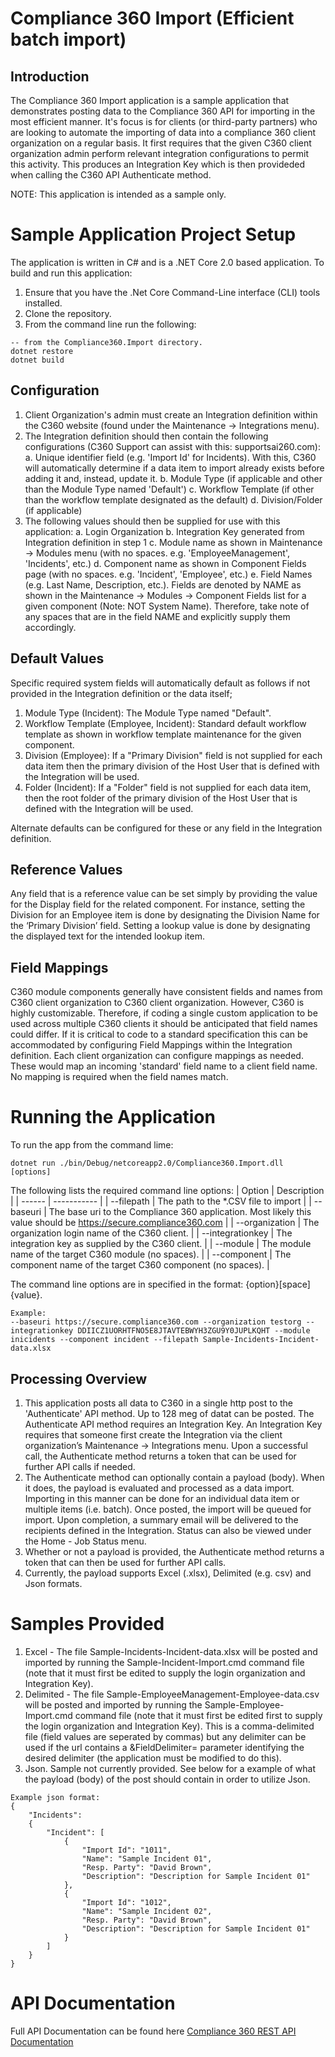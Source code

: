 # Compliance 360 Import (Efficient batch import)
## Introduction
The Compliance 360 Import application is a sample application that demonstrates posting data to the Compliance 360 API for importing in the most efficient manner. It's focus is for clients (or third-party partners) who are looking to automate the importing of data into a compliance 360 client organization on a regular basis. It first requires that the given C360 client organization admin perform relevant integration configurations to permit this activity. This produces an Integration Key which is then provideded when calling the C360 API Authenticate method.

NOTE: This application is intended as a sample only.

# Sample Application Project Setup
The application is written in C# and is a .NET Core 2.0 based application. To build and run this application: 
1. Ensure that you have the .Net Core Command-Line interface (CLI) tools installed. 
2. Clone the repository.
3. From the command line run the following:
```
-- from the Compliance360.Import directory.
dotnet restore
dotnet build
``` 
## Configuration
1. Client Organization's admin must create an Integration definition within the C360 website (found under the Maintenance -> Integrations menu).
2. The Integration definition should then contain the following configurations (C360 Support can assist with this: supportsai260.com):
 a. Unique identifier field (e.g. 'Import Id' for Incidents). With this, C360 will automatically determine if a data item to import already exists before adding it and, instead, update it.
 b. Module Type (if applicable and other than the Module Type named 'Default')
 c. Workflow Template (if other than the workflow template designated as the default)
 d. Division/Folder (if applicable)
3. The following values should then be supplied for use with this application:
 a. Login Organization
 b. Integration Key generated from Integration definition in step 1
 c. Module name as shown in Maintenance -> Modules menu (with no spaces. e.g. 'EmployeeManagement', 'Incidents', etc.)
 d. Component name as shown in Component Fields page (with no spaces. e.g. 'Incident', 'Employee', etc.)
 e. Field Names (e.g. Last Name, Description, etc.). Fields are denoted by NAME as shown in the Maintenance -> Modules -> Component Fields list for a given component (Note: NOT System Name). Therefore, take note of any spaces that are in the field NAME and explicitly supply them accordingly.  
 
## Default Values
Specific required system fields will automatically default as follows if not provided in the Integration definition or the data itself;
1. Module Type (Incident): The Module Type named "Default".
2. Workflow Template (Employee, Incident): Standard default workflow template as shown in workflow template maintenance for the given component.
3. Division (Employee): If a "Primary Division" field is not supplied for each data item then the primary division of the Host User that is defined with the Integration will be used.
4. Folder (Incident): If a "Folder" field is not supplied for each data item, then the root folder of the primary division of the Host User that is defined with the Integration will be used.

Alternate defaults can be configured for these or any field in the Integration definition. 

## Reference Values
Any field that is a reference value can be set simply by providing the value for the Display field for the related component. For instance, setting the Division for an Employee item is done by designating the Division Name for the ‘Primary Division’ field. Setting a lookup value is done by designating the displayed text for the intended lookup item. 

## Field Mappings
C360 module components generally have consistent fields and names from C360 client organization to C360 client organization. However, C360 is highly customizable. Therefore, if coding a single custom application to be used across multiple C360 clients it should be anticipated that field names could differ. If it is critical to code to a standard specification this can be accommodated by configuring Field Mappings within the Integration definition. Each client organization can configure mappings as needed. These would map an incoming 'standard' field name to a client field name. No mapping is required when the field names match.

# Running the Application
To run the app from the command lime:
```
dotnet run ./bin/Debug/netcoreapp2.0/Compliance360.Import.dll [options]
```

The following lists the required command line options:
| Option | Description |
| ------ | ----------- |
| --filepath | The path to the *.CSV file to import |
| --baseuri | The base uri to the Compliance 360 application. Most likely this value should be https://secure.compliance360.com |
| --organization | The organization login name of the C360 client. |
| --integrationkey | The integration key as supplied by the C360 client. |
| --module | The module name of the target C360 module (no spaces). |
| --component | The component name of the target C360 component (no spaces). |

The command line options are in specified in the format: {option}[space]{value}. 
```
Example: 
--baseuri https://secure.compliance360.com --organization testorg --integrationkey DDIICZ1UORHTFNO5E8JTAVTEBWYH3ZGU9Y0JUPLKQHT --module inicidents --component incident --filepath Sample-Incidents-Incident-data.xlsx 
```

## Processing Overview
1. This application posts all data to C360 in a single http post to the 'Authenticate' API method. Up to 128 meg of datat can be posted. The Authenticate API method requires an Integration Key. An Integration Key requires that someone first create the Integration via the client organization’s Maintenance -> Integrations menu. Upon a successful call, the Authenticate method returns a token that can be used for further API calls if needed.
2. The Authenticate method can optionally contain a payload (body). When it does, the payload is evaluated and processed as a data import. Importing in this manner can be done for an individual data item or multiple items (i.e. batch). Once posted, the import will be queued for import. Upon completion, a summary email will be delivered to the recipients defined in the Integration. Status can also be viewed under the Home - Job Status menu.
3. Whether or not a payload is provided, the Authenticate method returns a token that can then be used for further API calls.
4. Currently, the payload supports Excel (.xlsx), Delimited (e.g. csv) and Json formats.

# Samples Provided
1. Excel - The file Sample-Incidents-Incident-data.xlsx will be posted and imported by running the Sample-Incident-Import.cmd command file (note that it must first be edited to supply the login organization and Integration Key).
2. Delimited - The file Sample-EmployeeManagement-Employee-data.csv will be posted and imported by running the Sample-Employee-Import.cmd command file (note that it must first be edited first to supply the login organization and Integration Key). This is a comma-delimited file (field values are seperated by commas) but any delimiter can be used if the url contains a &FieldDelimiter= parameter identifying the desired delimiter (the application must be modified to do this). 
3. Json. Sample not currently provided. See below for a example of what the payload (body) of the post should contain in order to utilize Json.
```
Example json format: 
{
	"Incidents":
	{
		"Incident": [
			{
				"Import Id": "1011",
				"Name": "Sample Incident 01",
				"Resp. Party": "David Brown",
				"Description": "Description for Sample Incident 01"
			},
			{
				"Import Id": "1012",
				"Name": "Sample Incident 02",
				"Resp. Party": "David Brown",
				"Description": "Description for Sample Incident 01"
			}	
		]
	}
}
``` 
# API Documentation
Full API Documentation can be found here [Compliance 360 REST API Documentation](https://secure.compliance360.com/Maintenance/REST/v2/index.html)
